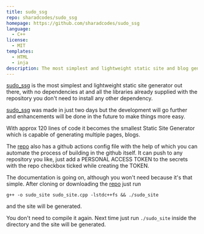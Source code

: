 ```yaml
---
title: sudo_ssg
repo: sharadcodes/sudo_ssg
homepage: https://github.com/sharadcodes/sudo_ssg
language:
  - C++
license:
  - MIT
templates:
  - HTML
  - inja
description: The most simplest and lightweight static site and blog generator for c++ enthusiasts.
---
```



[sudo_ssg](https://github.com/sharadcodes/sudo_ssg) is the most 
simplest and lightweight static site generator out there, with no 
dependencies at and all the libraries already supplied with the 
repository you don't need to install any other dependency.

[sudo_ssg](https://github.com/sharadcodes/sudo_ssg) was made in 
just two days but the development will go further and enhancements
will be done in the future to make things more easy.

With approx 120 lines of code it becomes the smallest Static Site 
Generator which is capable of generating multiple pages, blogs.

The [repo](https://github.com/sharadcodes/sudo_ssg) also has a
github actions config file with the help of which you can automate
the process of building in the github itself. It can push to any
repository you like, just add a PERSONAL ACCESS TOKEN to the 
secrets with the repo checkbox ticked while creating the TOKEN.

The documentation is going on, although you won't need because it's
that simple.
After cloning or downloading the [repo](https://github.com/sharadcodes/sudo_ssg) just run
```
g++ -o sudo_site sudo_site.cpp -lstdc++fs && ./sudo_site
```
and the site will be generated.

You don't need to compile it again. Next time just run `./sudo_site`
inside the directory and the site will be generated.
